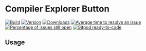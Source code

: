 # Compiler Explorer Button

[![Build](https://github.com/teinnsei/compiler-explorer-button-idea-plugin/workflows/Scala%20CI/badge.svg)](https://github.com/teinnsei/compiler-explorer-button-idea-plugin/actions)
[![Version](https://img.shields.io/jetbrains/plugin/v/io.halahutskyi.compiler-explorer-button-idea-plugin)](https://plugins.jetbrains.com/plugin/18924-compiler-explorer-button)
[![Downloads](https://img.shields.io/jetbrains/plugin/d/io.halahutskyi.compiler-explorer-button-idea-plugin)](https://plugins.jetbrains.com/plugin/18924-compiler-explorer-button)
[![Average time to resolve an issue](http://isitmaintained.com/badge/resolution/teinnsei/compiler-explorer-button-idea-plugin.svg)](https://github.com/teinnsei/compiler-explorer-button-idea-plugin/issues)
[![Percentage of issues still open](http://isitmaintained.com/badge/open/teinnsei/compiler-explorer-button-idea-plugin.svg)](https://github.com/teinnsei/compiler-explorer-button-idea-plugin/issues)
[![Gitpod ready-to-code](https://img.shields.io/badge/Gitpod-ready--to--code-blue?logo=gitpod)](https://gitpod.io/#https://github.com/teinnsei/compiler-explorer-button-idea-plugin)


## Usage

